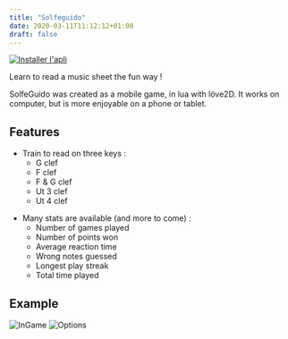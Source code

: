 ```yaml
---
title: "Solfeguido"
date: 2020-03-11T11:12:12+01:00
draft: false
---
```


[![Installer l'apli](https://play.google.com/intl/en_us/badges/images/generic/en-play-badge.png)](https://play.google.com/store/apps/details?id=io.github.solfeguido)



Learn to read a music sheet the fun way !

SolfeGuido was created as a mobile game, in lua with löve2D.
It works on computer, but is more enjoyable on a phone or tablet.

## Features

- Train to read on three keys :
  - G clef
  - F clef
  - F & G clef
  - Ut 3 clef
  - Ut 4 clef

* Many stats are available (and more to come) :
  - Number of games played
  - Number of points won
  - Average reaction time
  - Wrong notes guessed
  - Longest play streak
  - Total time played

## Example

![InGame](/images/play.gif)
![Options](/images/options.gif)